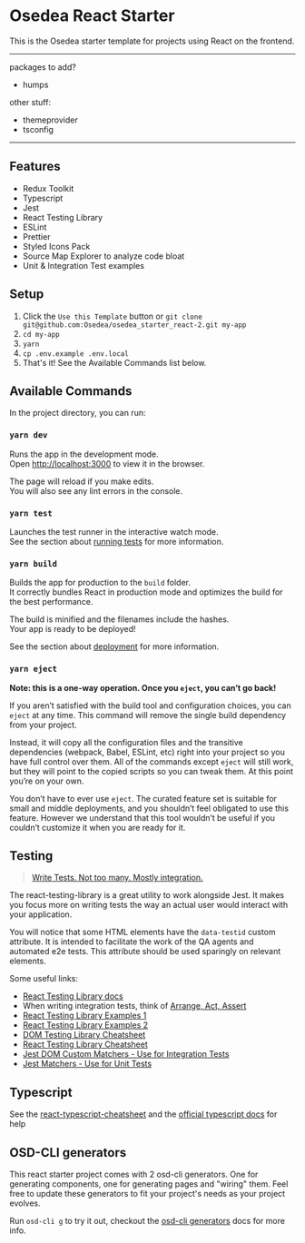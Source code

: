 # Osedea React Starter

This is the Osedea starter template for projects using React on the frontend.

---

packages to add?

- humps

other stuff:

- themeprovider
- tsconfig

---

## Features

- Redux Toolkit
- Typescript
- Jest
- React Testing Library
- ESLint
- Prettier
- Styled Icons Pack
- Source Map Explorer to analyze code bloat
- Unit & Integration Test examples

## Setup

1. Click the `Use this Template` button or `git clone git@github.com:Osedea/osedea_starter_react-2.git my-app`
2. `cd my-app`
3. `yarn`
4. `cp .env.example .env.local`
5. That's it! See the Available Commands list below.

## Available Commands

In the project directory, you can run:

### `yarn dev`

Runs the app in the development mode.<br />
Open [http://localhost:3000](http://localhost:3000) to view it in the browser.

The page will reload if you make edits.<br />
You will also see any lint errors in the console.

### `yarn test`

Launches the test runner in the interactive watch mode.<br />
See the section about [running tests](https://facebook.github.io/create-react-app/docs/running-tests) for more information.

### `yarn build`

Builds the app for production to the `build` folder.<br />
It correctly bundles React in production mode and optimizes the build for the best performance.

The build is minified and the filenames include the hashes.<br />
Your app is ready to be deployed!

See the section about [deployment](https://facebook.github.io/create-react-app/docs/deployment) for more information.

### `yarn eject`

**Note: this is a one-way operation. Once you `eject`, you can’t go back!**

If you aren’t satisfied with the build tool and configuration choices, you can `eject` at any time. This command will remove the single build dependency from your project.

Instead, it will copy all the configuration files and the transitive dependencies (webpack, Babel, ESLint, etc) right into your project so you have full control over them. All of the commands except `eject` will still work, but they will point to the copied scripts so you can tweak them. At this point you’re on your own.

You don’t have to ever use `eject`. The curated feature set is suitable for small and middle deployments, and you shouldn’t feel obligated to use this feature. However we understand that this tool wouldn’t be useful if you couldn’t customize it when you are ready for it.

## Testing

> [Write Tests. Not too many. Mostly integration.](https://kentcdodds.com/blog/write-tests)

The react-testing-library is a great utility to work alongside Jest. It makes you focus more on writing tests the way an actual user would interact with your application.

You will notice that some HTML elements have the `data-testid` custom attribute. It is intended to facilitate the work of the QA agents and automated e2e tests. This attribute should be used sparingly on relevant elements.

Some useful links:

- [React Testing Library docs](https://testing-library.com/docs/react-testing-library/intro)
- When writing integration tests, think of [Arrange, Act, Assert](http://wiki.c2.com/?ArrangeActAssert)
- [React Testing Library Examples 1](https://react-testing-examples.com/)
- [React Testing Library Examples 2](https://github.com/kentcdodds/react-testing-library-course/tree/master/src/__tests__)
- [DOM Testing Library Cheatsheet](https://testing-library.com/docs/dom-testing-library/cheatsheet)
- [React Testing Library Cheatsheet](https://testing-library.com/docs/react-testing-library/cheatsheet)
- [Jest DOM Custom Matchers - Use for Integration Tests](https://github.com/testing-library/jest-dom#custom-matchers)
- [Jest Matchers - Use for Unit Tests](https://jestjs.io/docs/en/expect)

## Typescript

See the [react-typescript-cheatsheet](https://github.com/typescript-cheatsheets/react-typescript-cheatsheet) and the [official typescript docs](https://www.typescriptlang.org/docs/home.html) for help

## OSD-CLI generators

This react starter project comes with 2 osd-cli generators. One for generating components, one for generating pages and "wiring" them. Feel free to update these generators to fit your project's needs as your project evolves.

Run `osd-cli g` to try it out, checkout the [osd-cli generators](https://github.com/Osedea/osd-cli/blob/master/docs/generate.md) docs for more info.
